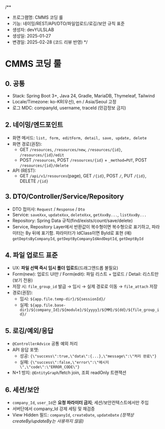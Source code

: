 /**
 * 프로그램명: CMMS 코딩 룰
 * 기능: 네이밍/REST/API/DTO/파일업로드/로깅/보안 규칙 표준
 * 생성자: devYULSLAB
 * 생성일: 2025-01-27
 * 변경일: 2025-02-28 (코드 리뷰 반영)
 */

# CMMS 코딩 룰

## 0. 공통
- Stack: Spring Boot 3+, Java 24, Gradle, MariaDB, Thymeleaf, Tailwind
- Locale/Timezone: ko-KR(우선), en / Asia/Seoul 고정
- 로그 MDC: companyId, username, traceId (민감정보 금지)

## 2. 네이밍/엔드포인트
- 화면 메서드: `list, form, editForm, detail, save, update, delete`
- 화면 경로(권장):
  - GET `/resources`, `/resources/new`, `/resources/{id}`, `/resources/{id}/edit`
  - POST `/resources`, POST `/resources/{id}` + `_method=PUT`, POST `/resources/{id}/delete`
- API (REST):
  - GET `/api/v1/resources`(page), GET `/{id}`, POST `/`, PUT `/{id}`, DELETE `/{id}`

## 3. DTO/Controller/Service/Repository
- DTO 접미사: `Request` / `Response` / `Dto`
- Service: `saveXxx`, `updateXxx`, `deleteXxx`, `getXxxBy...`, `listXxxBy...`
- Repository: Spring Data 규칙(find/exists/count/save/delete)
- Service, Repository Layer에서 반환값이 복수형이면 복수형으로 표기하고, 파라미터는 By 뒤에 표기함. 파라미터가 IdClass이면 ById로 표현
  (예) `getDeptsByCompanyId`, `getDeptByCompanyIdAndDeptId`, `getDeptById`

## 4. 파일 업로드 표준
- UX: **파일 선택 즉시 임시 폴더 업로드**(드래그앤드롭 불필요)
- Form(new): 업로드 UI만 / Form(edit): 파일 리스트 + 업로드 / Detail: 리스트만(보기 전용)
- 저장 시: `file_group_id` 발급 → 임시 → 실제 경로로 이동 → `file_attach` 저장
- 경로(권장):
  - 임시: `${app.file.temp-dir}/${sessionId}/`
  - 실제: `${app.file.base-dir}/${company_Id}/${module}/${yyyy}/${MM}/${dd}/${file_group_id}/`

## 5. 로깅/예외/응답
- `@ControllerAdvice` 공통 예외 처리
- API 응답 포맷:
  - 성공: `{\"success\":true,\"data\":{...},\"message\":\"처리 완료\"}`
  - 실패: `{\"success\":false,\"error\":\"메시지\",\"code\":\"ERROR_CODE\"}`
- N+1 방지: `@EntityGraph`/fetch join, 조회 readOnly 트랜잭션

## 6. 세션/보안
- `company_Id`, `user_Id`은 **요청 파라미터 금지**; 세션/보안컨텍스트에서만 주입
- 서버단에서 company_Id 강제 세팅 및 재검증
- View Hidden 필드: `companyId`, `createDate`, `updateDate`
  *(정책상 createBy/updateBy는 사용하지 않음)*
